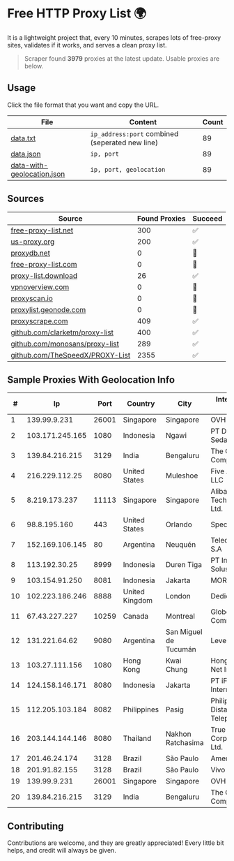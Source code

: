 
# Free HTTP Proxy List 🌍

It is a lightweight project that, every 10 minutes, scrapes lots of free-proxy sites, validates if it works, and serves a clean proxy list.


> Scraper found **3979** proxies at the latest update. Usable proxies are below.

## Usage

Click the file format that you want and copy the URL.


|File|Content|Count|
|----|-------|-----|
|[data.txt](https://raw.githubusercontent.com/themiralay/Proxy-List-World/master/data.txt)|`ip_address:port` combined (seperated new line)|89|
|[data.json](https://raw.githubusercontent.com/themiralay/Proxy-List-World/master/data.json)|`ip, port`|89|
|[data-with-geolocation.json](https://raw.githubusercontent.com/themiralay/Proxy-List-World/master/data-with-geolocation.json)|`ip, port, geolocation`|89|

## Sources

|Source|Found Proxies|Succeed|
|------|-------------|-------|
|[free-proxy-list.net](https://free-proxy-list.net)|300|✅|
|[us-proxy.org](https://www.us-proxy.org)|200|✅|
|[proxydb.net](http://proxydb.net)|0|🚫|
|[free-proxy-list.com](https://free-proxy-list.com/?page=&port=&type%5B%5D=http&type%5B%5D=https&up_time=0&search=Search)|0|🚫|
|[proxy-list.download](https://www.proxy-list.download/HTTP)|26|✅|
|[vpnoverview.com](https://vpnoverview.com/privacy/anonymous-browsing/free-proxy-servers)|0|🚫|
|[proxyscan.io](https://www.proxyscan.io)|0|🚫|
|[proxylist.geonode.com](https://proxylist.geonode.com/api/proxy-list?limit=300&page=1&sort_by=lastChecked&sort_type=desc&protocols=http,https)|0|🚫|
|[proxyscrape.com](https://api.proxyscrape.com/v2/?request=displayproxies&protocol=http&timeout=10000&country=all&ssl=all&anonymity=all)|409|✅|
|[github.com/clarketm/proxy-list](https://raw.githubusercontent.com/clarketm/proxy-list/master/proxy-list-raw.txt)|400|✅|
|[github.com/monosans/proxy-list](https://raw.githubusercontent.com/monosans/proxy-list/main/proxies/http.txt)|289|✅|
|[github.com/TheSpeedX/PROXY-List](https://raw.githubusercontent.com/TheSpeedX/PROXY-List/master/http.txt)|2355|✅|


## Sample Proxies With Geolocation Info

|#|Ip|Port|Country|City|Internet Service Provider|
|-|--|----|-------|----|-------------------------|
|1|139.99.9.231|26001|Singapore|Singapore|OVH SAS|
|2|103.171.245.165|1080|Indonesia|Ngawi|PT Data Arta Sedaya|
|3|139.84.216.215|3129|India|Bengaluru|The Constant Company, LLC|
|4|216.229.112.25|8080|United States|Muleshoe|Five Area Systems, LLC|
|5|8.219.173.237|11113|Singapore|Singapore|Alibaba (US) Technology Co., Ltd.|
|6|98.8.195.160|443|United States|Orlando|Spectrum|
|7|152.169.106.145|80|Argentina|Neuquén|Telecom Argentina S.A|
|8|113.192.30.25|8999|Indonesia|Duren Tiga|PT Indo Telemedia Solusi|
|9|103.154.91.250|8081|Indonesia|Jakarta|MORATELINDONAP|
|10|102.223.186.246|8888|United Kingdom|London|Dedicated Servers|
|11|67.43.227.227|10259|Canada|Montreal|GloboTech Communications|
|12|131.221.64.62|9080|Argentina|San Miguel de Tucumán|Level Seven SRL|
|13|103.27.111.156|1080|Hong Kong|Kwai Chung|Hong Kong San Ai Net Int'l Limited|
|14|124.158.146.171|8080|Indonesia|Jakarta|PT iForte Global Internet|
|15|112.205.103.184|8082|Philippines|Pasig|Philippine Long Distance Telephone Co.|
|16|203.144.144.146|8080|Thailand|Nakhon Ratchasima|True Internet Corporation CO. Ltd.|
|17|201.46.24.174|3128|Brazil|São Paulo|America-NET Ltda|
|18|201.91.82.155|3128|Brazil|São Paulo|Vivo|
|19|139.99.9.231|26001|Singapore|Singapore|OVH SAS|
|20|139.84.216.215|3129|India|Bengaluru|The Constant Company, LLC|



## Contributing

Contributions are welcome, and they are greatly appreciated! Every
little bit helps, and credit will always be given.

